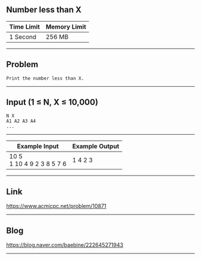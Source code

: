 ## **Number less than X**

| Time Limit | Memory Limit |
| --- | --- |
| 1 Second | 256 MB |

___

## Problem
```
Print the number less than X.
```

___

## Input (1 ≤ N, X ≤ 10,000)
```
N X
A1 A2 A3 A4
...
```

___

| Example Input | Example Output |
| --- | --- |
| 10 5</br>1 10 4 9 2 3 8 5 7 6 | 1 4 2 3 |
___

## Link
https://www.acmicpc.net/problem/10871

___

## Blog
https://blog.naver.com/baebine/222645271943

___

